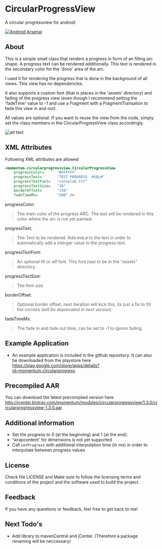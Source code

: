 # CircularProgressView

A circular progressview for android

[![Android Arsenal](https://img.shields.io/badge/Android%20Arsenal-CircularProgressView-brightgreen.svg?style=flat)](http://android-arsenal.com/details/1/1815)

## About

This is a simple small class that renders a progress in form of an filling arc shape.
A progress text can be rendered additionally. This text is rendered in the secondary color for the 'done' area of the arc.

I used it for rendering the progress that is done in the background of all views. This view has no dependencies.

It also supports a custom font (that is places in the 'assets' directory) and fading of the progress view (even though I recommend setting the 'fadeTime' value to -1 and use a Fragment with a FragmentTransation to fade this view in and out).

All values are optional. If you want to reuse the view from the code, simply set the class members in the CircularProgressView class accordingly.


![alt text](https://github.com/momentumlab/CircularProgressView/blob/master/demo.gif "Example")

## XML Attributes

Following XML attributes are allowed

```xml
<momentum.circularprogressview.CircularProgressView
	progressColor=		"#FFFFFF"
	progressText=		"TEST PROGRESS  #VAL#"
	progressTextFont=	"consolab.ttf"
	progressTextSize=	"36"
	borderOffset=		"150"
	fadeTimeMs=			"500" />
```

progressColor:
> The main color of the progress ARC.
> The text will be rendered in this color where the arc is not yet painted.

progressText:
> The Text to be rendered.
> Add `#VAL#` to the text in order to automatically add a interger value to the progress text.

progressTextFont:
> An optional ttf or otf font.
> This font hast to be in the "assets" directory.

progressTextSize:
> The font size

borderOffset:
> Optional border offset, next iteration will kick this,
> its just a fix to fill the corners (*will be deprecated in next version*)

fadeTimeMs:
> The fade in and fade out time, can be set to -1 to ignore fading

## Example Application
* An example application is included in the github repository. It can also be downloaded from the playstore here https://play.google.com/store/apps/details?id=momentum.circularprogress

## Precompiled AAR
You can download the latest precompiled version here http://jcenter.bintray.com/momentum/modules/circularprogressview/1.3.0/circularprogressview-1.3.0.aar

## Additional information
* Set the progress to 0 (at the beginning) and 1 (at the end).
* 'wrapcontent' for dimensions is not yet supported
* Call `setProgress` with additional interpolation time (in ms) in order to interpolate between progress values

## License
Check file LICENSE and Make sure to follow the licensing terms and conditions of the project and the software used to build the project.

## Feedback
If you have any questions or feedback, feel free to get back to me!

## Next Todo's
* Add library to mavenCentral and jCenter. (Therefore a package renaming will be neccessary)